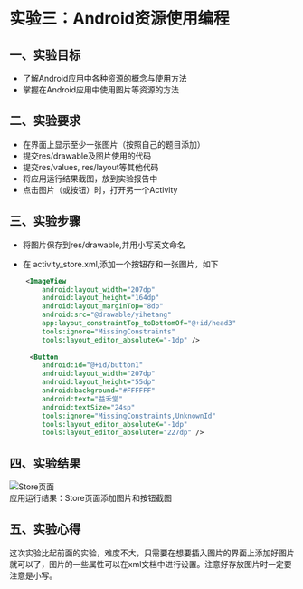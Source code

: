 # 实验三：Android资源使用编程

## 一、实验目标

- 了解Android应用中各种资源的概念与使用方法
- 掌握在Android应用中使用图片等资源的方法

## 二、实验要求

- 在界面上显示至少一张图片（按照自己的题目添加）
- 提交res/drawable及图片使用的代码
- 提交res/values, res/layout等其他代码
- 将应用运行结果截图，放到实验报告中
- 点击图片（或按钮）时，打开另一个Activity

## 三、实验步骤

- 将图片保存到res/drawable,并用小写英文命名

- 在 activity_store.xml,添加一个按钮存和一张图片，如下

```xml
    <ImageView
        android:layout_width="207dp"
        android:layout_height="164dp"
        android:layout_marginTop="8dp"
        android:src="@drawable/yihetang"
        app:layout_constraintTop_toBottomOf="@+id/head3"
        tools:ignore="MissingConstraints"
        tools:layout_editor_absoluteX="-1dp" />
        
     <Button
        android:id="@+id/button1"
        android:layout_width="207dp"
        android:layout_height="55dp"
        android:background="#FFFFFF"
        android:text="益禾堂"
        android:textSize="24sp"
        tools:ignore="MissingConstraints,UnknownId"
        tools:layout_editor_absoluteX="-1dp"
        tools:layout_editor_absoluteY="227dp" />
```

## 四、实验结果

![Store页面](https://github.com/Classic-Z/android-labs-2020/blob/master/students/net1814080903321/3.jpg)  
应用运行结果：Store页面添加图片和按钮截图

## 五、实验心得

这次实验比起前面的实验，难度不大，只需要在想要插入图片的界面上添加好图片就可以了，图片的一些属性可以在xml文档中进行设置。注意好存放图片时一定要注意是小写。
